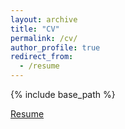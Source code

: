 ```yaml
---
layout: archive
title: "CV"
permalink: /cv/
author_profile: true
redirect_from:
  - /resume
---
```


{% include base_path %}

[Resume](http://egoreta.github.io/files/Goreta_Eli_Resume.pdf)

<!-- xfun::embed_file("egoreta.github.io/files/Goreta_Eli_Resume.pdf") -->
